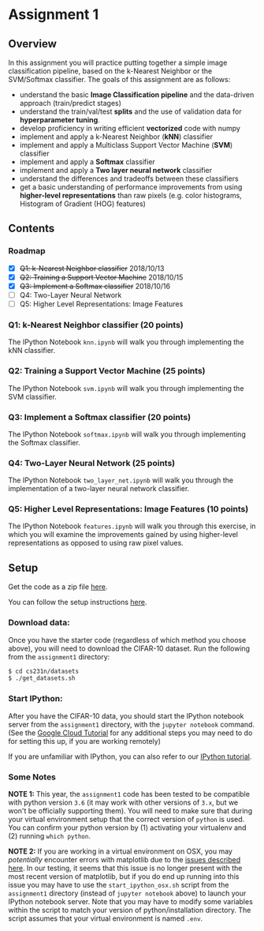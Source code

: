 # Assignment 1

## Overview

In this assignment you will practice putting together a simple image classification pipeline, based on the k-Nearest Neighbor or the SVM/Softmax classifier. The goals of this assignment are as follows:

- understand the basic **Image Classification pipeline** and the data-driven approach (train/predict stages)
- understand the train/val/test **splits** and the use of validation data for **hyperparameter tuning**.
- develop proficiency in writing efficient **vectorized** code with numpy
- implement and apply a k-Nearest Neighbor (**kNN**) classifier
- implement and apply a Multiclass Support Vector Machine (**SVM**) classifier
- implement and apply a **Softmax** classifier
- implement and apply a **Two layer neural network** classifier
- understand the differences and tradeoffs between these classifiers
- get a basic understanding of performance improvements from using **higher-level representations** than raw pixels (e.g. color histograms, Histogram of Gradient (HOG) features)

## Contents

### Roadmap

- [x] ~~Q1: k-Nearest Neighbor classifier~~ 2018/10/13
- [x] ~~Q2: Training a Support Vector Machine~~ 2018/10/15
- [x] ~~Q3: Implement a Softmax classifier~~ 2018/10/16
- [ ] Q4: Two-Layer Neural Network
- [ ] Q5: Higher Level Representations: Image Features

### Q1: k-Nearest Neighbor classifier (20 points)

The IPython Notebook `knn.ipynb` will walk you through implementing the kNN classifier.

### Q2: Training a Support Vector Machine (25 points)

The IPython Notebook `svm.ipynb` will walk you through implementing the SVM classifier.

### Q3: Implement a Softmax classifier (20 points)

The IPython Notebook `softmax.ipynb` will walk you through implementing the Softmax classifier.

### Q4: Two-Layer Neural Network (25 points)
The IPython Notebook `two_layer_net.ipynb` will walk you through the implementation of a two-layer neural network classifier.

### Q5: Higher Level Representations: Image Features (10 points)

The IPython Notebook `features.ipynb` will walk you through this exercise, in which you will examine the improvements gained by using higher-level representations as opposed to using raw pixel values.

## Setup

Get the code as a zip file [here](http://cs231n.github.io/assignments/2018/spring1718_assignment1.zip).

You can follow the setup instructions [here](http://cs231n.github.io/setup-instructions/).

### Download data:
Once you have the starter code (regardless of which method you choose above), you will need to download the CIFAR-10 dataset.
Run the following from the `assignment1` directory:

```bash
$ cd cs231n/datasets
$ ./get_datasets.sh
```

### Start IPython:
After you have the CIFAR-10 data, you should start the IPython notebook server from the
`assignment1` directory, with the `jupyter notebook` command. (See the [Google Cloud Tutorial](http://cs231n.github.io/gce-tutorial/) for any additional steps you may need to do for setting this up, if you are working remotely)

If you are unfamiliar with IPython, you can also refer to our
[IPython tutorial](/ipython-tutorial).

### Some Notes
**NOTE 1:** This year, the `assignment1` code has been tested to be compatible with python version `3.6` (it may work with other versions of `3.x`, but we won't be officially supporting them). You will need to make sure that during your virtual environment setup that the correct version of `python` is used. You can confirm your python version by (1) activating your virtualenv and (2) running `which python`.

**NOTE 2:** If you are working in a virtual environment on OSX, you may *potentially* encounter
errors with matplotlib due to the [issues described here](http://matplotlib.org/faq/virtualenv_faq.html). In our testing, it seems that this issue is no longer present with the most recent version of matplotlib, but if you do end up running into this issue you may have to use the `start_ipython_osx.sh` script from the `assignment1` directory (instead of `jupyter notebook` above) to launch your IPython notebook server. Note that you may have to modify some variables within the script to match your version of python/installation directory. The script assumes that your virtual environment is named `.env`.
